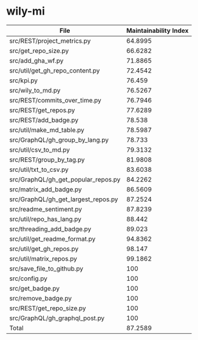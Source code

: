 # wily-mi

| File                                |   Maintainability Index |
| --- | --- |
| src/REST/project_metrics.py         |                 64.8995 |
| src/get_repo_size.py                |                 66.6282 |
| src/add_gha_wf.py                   |                 71.8865 |
| src/util/get_gh_repo_content.py     |                 72.4542 |
| src/kpi.py                          |                 76.459  |
| src/wily_to_md.py                   |                 76.5267 |
| src/REST/commits_over_time.py       |                 76.7946 |
| src/REST/get_repos.py               |                 77.6289 |
| src/REST/add_badge.py               |                 78.538  |
| src/util/make_md_table.py           |                 78.5987 |
| src/GraphQL/gh_group_by_lang.py     |                 78.733  |
| src/util/csv_to_md.py               |                 79.3132 |
| src/REST/group_by_tag.py            |                 81.9808 |
| src/util/txt_to_csv.py              |                 83.6038 |
| src/GraphQL/gh_get_popular_repos.py |                 84.2262 |
| src/matrix_add_badge.py             |                 86.5609 |
| src/GraphQL/gh_get_largest_repos.py |                 87.2524 |
| src/readme_sentiment.py             |                 87.8239 |
| src/util/repo_has_lang.py           |                 88.442  |
| src/threading_add_badge.py          |                 89.023  |
| src/util/get_readme_format.py       |                 94.8362 |
| src/util/get_gh_repos.py            |                 98.147  |
| src/util/matrix_repos.py            |                 99.1862 |
| src/save_file_to_github.py          |                100      |
| src/config.py                       |                100      |
| src/get_badge.py                    |                100      |
| src/remove_badge.py                 |                100      |
| src/REST/get_repo_size.py           |                100      |
| src/GraphQL/gh_graphql_post.py      |                100      |
| Total                               |                 87.2589 |

